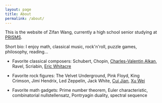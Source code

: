 ```yaml
---
layout: page
title: About
permalink: /about/
---
```


This is the website of Zifan Wang, currently a high school senior
studying at [PRISMS](https://prismsus.org).

Short bio: I enjoy math, classical music, rock'n'roll, puzzle games,
philosophy, reading...

- Favorite classical composers: Schubert, Chopin, 
[Charles-Valentin Alkan](https://en.wikipedia.org/wiki/Charles-Valentin_Alkan), 
Ravel, Scriabin, [Eric Whitacre](https://ericwhitacre.com/)

- Favorite rock figures: The Velvet Underground, Pink Floyd, 
King Crimson, Jimi Hendrix, Led Zeppelin, Jack White, 
[Cui Jian](https://en.wikipedia.org/wiki/Cui_Jian),
[Xu Wei](https://en.wikipedia.org/wiki/Xu_Wei_(musician))

- Favorite math gadgets: Prime number theorem,
Euler characteristic, combinatorial nullstellensatz,
Pontryagin duality, spectral sequence

